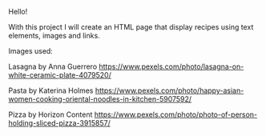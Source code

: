 Hello!

With this project I will create an HTML page that display recipes using text elements, images and links.


Images used:

Lasagna by Anna Guerrero 
https://www.pexels.com/photo/lasagna-on-white-ceramic-plate-4079520/

Pasta by Katerina Holmes
https://www.pexels.com/photo/happy-asian-women-cooking-oriental-noodles-in-kitchen-5907592/

Pizza by Horizon Content
https://www.pexels.com/photo/photo-of-person-holding-sliced-pizza-3915857/